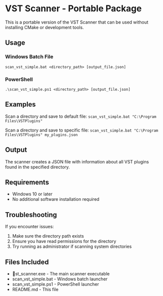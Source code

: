 # VST Scanner - Portable Package

This is a portable version of the VST Scanner that can be used without installing CMake or development tools.

## Usage

### Windows Batch File
`
scan_vst_simple.bat <directory_path> [output_file.json]
`

### PowerShell
`
.\scan_vst_simple.ps1 <directory_path> [output_file.json]
`

## Examples

Scan a directory and save to default file:
`
scan_vst_simple.bat "C:\Program Files\VSTPlugins"
`

Scan a directory and save to specific file:
`
scan_vst_simple.bat "C:\Program Files\VSTPlugins" my_plugins.json
`

## Output

The scanner creates a JSON file with information about all VST plugins found in the specified directory.

## Requirements

- Windows 10 or later
- No additional software installation required

## Troubleshooting

If you encounter issues:
1. Make sure the directory path exists
2. Ensure you have read permissions for the directory
3. Try running as administrator if scanning system directories

## Files Included

- st_scanner.exe - The main scanner executable
- scan_vst_simple.bat - Windows batch launcher
- scan_vst_simple.ps1 - PowerShell launcher
- README.md - This file
